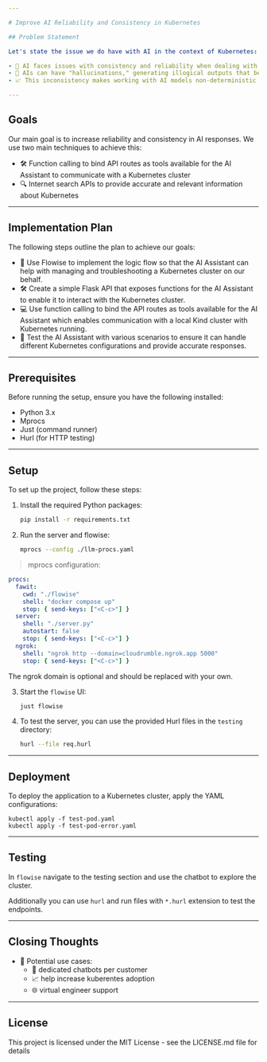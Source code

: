 ```yaml
---

# Improve AI Reliability and Consistency in Kubernetes

## Problem Statement

Let's state the issue we do have with AI in the context of Kubernetes:

- 🤖 AI faces issues with consistency and reliability when dealing with large YAML files.
- 🧠 AIs can have "hallucinations," generating illogical outputs that become more problematic as the input size increases.
- 📈 This inconsistency makes working with AI models non-deterministic and error prone

---
```


## Goals

Our main goal is to increase reliability and consistency in AI responses. We use two main techniques to achieve this:

- 🛠️ Function calling to bind API routes as tools available for the AI Assistant to communicate with a Kubernetes cluster
- 🔍 Internet search APIs to provide accurate and relevant information about Kubernetes

---

## Implementation Plan

The following steps outline the plan to achieve our goals:

- 💼 Use Flowise to implement the logic flow so that the AI Assistant can help with managing and troubleshooting a Kubernetes cluster on our behalf.
- 🛠️ Create a simple Flask API that exposes functions for the AI Assistant to enable it to interact with the Kubernetes cluster.
- 💻 Use function calling to bind the API routes as tools available for the AI Assistant which enables communication with a local Kind cluster with Kubernetes running.
- 💬 Test the AI Assistant with various scenarios to ensure it can handle different Kubernetes configurations and provide accurate responses.

---

## Prerequisites

Before running the setup, ensure you have the following installed:

- Python 3.x
- Mprocs
- Just (command runner)
- Hurl (for HTTP testing)

---

## Setup

To set up the project, follow these steps:

1. Install the required Python packages:

   ```bash
   pip install -r requirements.txt
   ```

2. Run the server and flowise:

   ```bash
   mprocs --config ./llm-procs.yaml
   ```

> mprocs configuration:

```yaml
procs:
  fawit:
    cwd: "./flowise"
    shell: "docker compose up"
    stop: { send-keys: ["<C-c>"] }
  server:
    shell: "./server.py"
    autostart: false
    stop: { send-keys: ["<C-c>"] }
  ngrok:
    shell: "ngrok http --domain=cloudrumble.ngrok.app 5000"
    stop: { send-keys: ["<C-c>"] }
```

The ngrok domain is optional and should be replaced with your own.

3. Start the `flowise` UI:

   ```bash
   just flowise
   ```

4. To test the server, you can use the provided Hurl files in the `testing`
directory:

   ```bash
   hurl --file req.hurl
   ```

---

## Deployment

To deploy the application to a Kubernetes cluster, apply the YAML configurations:

```
kubectl apply -f test-pod.yaml
kubectl apply -f test-pod-error.yaml
```

---
## Testing

In `flowise` navigate to the testing section and use the chatbot to explore the
cluster.

Additionally you can use `hurl` and run files with `*.hurl` extension to test the endpoints.

---
## Closing Thoughts

- 🚀 Potential use cases:
  - 🤖 dedicated chatbots per customer
  - 📈 help increase kuberentes adoption
  - 🌐 virtual engineer support

---
## License

This project is licensed under the MIT License - see the LICENSE.md file for details
